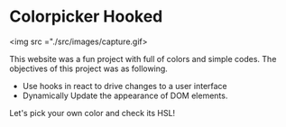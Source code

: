 # Colorpicker Hooked

<img src ="./src/images/capture.gif>

This website was a fun project with full of colors and simple codes.
The objectives of this project was as following.

- Use hooks in react to drive changes to a user interface
- Dynamically Update the appearance of DOM elements.

Let's pick your own color and check its HSL!
